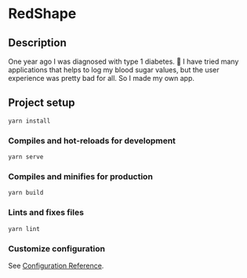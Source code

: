 # RedShape

## Description
One year ago I was diagnosed with type 1 diabetes. 💉 I have tried many applications that helps to log my blood sugar values, but the user experience was pretty bad for all. So I made my own app.

## Project setup
```
yarn install
```

### Compiles and hot-reloads for development
```
yarn serve
```

### Compiles and minifies for production
```
yarn build
```

### Lints and fixes files
```
yarn lint
```

### Customize configuration
See [Configuration Reference](https://cli.vuejs.org/config/).
